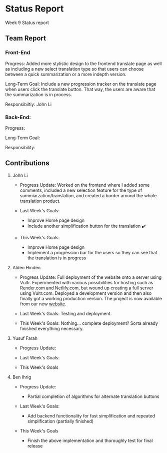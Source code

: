 # Status Report
Week 9 Status report

## Team Report
### Front-End
Progress: Added more stylistic design to the frontend translate page as well as including a new select translation type so that users can choose between a quick summarization or a more indepth version.

Long-Term Goal: Include a new progression tracker on the translate page when users click the translate button. That way, the users are aware that the summarization is in process.

Responsibiltiy: John Li

### Back-End:
Progress: 

Long-Term Goal: 

Responsibility: 

## Contributions
1. John Li
    - Progress Update: Worked on the frontend where I added some comments, included a new selection feature for the type of summiarzation/translation, and created a border around the whole translation product.

    - Last Week's Goals:
        - Improve Home page design
        - Include another simplification button for the translation ✔️


    - This Week's Goals:
        - Improve Home page design
        - Implement a progression bar for the users so they can see that the translation is in progress


2. Alden Hinden
    - Progress Update: Full deployment of the website onto a server using Vultr. Experimented with various possibilities for hosting such as Render.com and Netlify.com, but wound up creating a full server using Vultr.com. Deployed a development version and then also finally got a working production version. The project is now available from our new [website](http://45.77.208.169/).

    - Last Week's Goals: Testing and deployment. 

    - This Week's Goals: Nothing... complete deployment? Sorta already finished everything necessary. 


3. Yusuf Farah
    - Progress Update: 

    - Last Week's Goals:

    - This Week's Goals



4. Ben Ihrig
    - Progress Update:
        - Partial completion of algorithms for alternate translation buttons

    - Last Week's Goals: 
        - Add backend functionality for fast simplification and repeated simplification (partially finished)
    - This Week's Goals
        - Finish the above implementation and thoroughly test for final release

